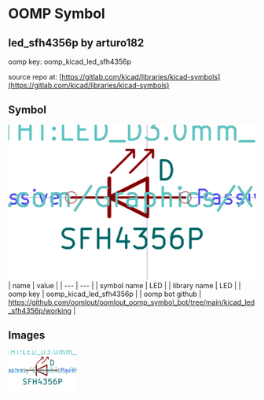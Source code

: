 # OOMP Symbol  
## led_sfh4356p  by arturo182  
  
oomp key: oomp_kicad_led_sfh4356p  
  
source repo at: [https://gitlab.com/kicad/libraries/kicad-symbols](https://gitlab.com/kicad/libraries/kicad-symbols)  
## Symbol  
  
[![working.png](working_600.png)](working.png)  
| name | value | 
| --- | --- | 
| symbol name | LED | 
| library name | LED | 
| oomp key | oomp_kicad_led_sfh4356p | 
| oomp bot github | https://github.com/oomlout/oomlout_oomp_symbol_bot/tree/main/kicad_led_sfh4356p/working | 
## Images  
  
[![working.png](working_140.png)](working.png)  
